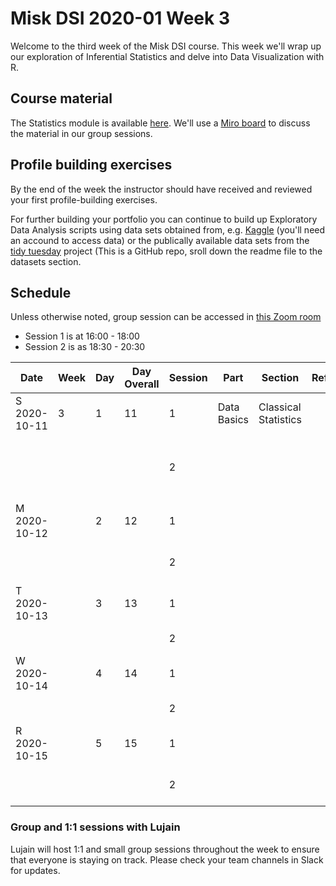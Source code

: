 # Misk DSI 2020-01 Week 3

Welcome to the third week of the Misk DSI course. This week we'll wrap up our exploration of Inferential Statistics and delve into Data Visualization with R.

## Course material

The Statistics module is available [here](http://scavetta.academy/misk/stats/_book/index.html). We'll use a [Miro board](https://miro.com/app/board/o9J_kjFmlrY=/) to discuss the material in our group sessions.

## Profile building exercises

By the end of the week the instructor should have received and reviewed your first profile-building exercises. 

For further building your portfolio you can continue to build up Exploratory Data Analysis scripts using data sets obtained from, e.g. [Kaggle](https://www.kaggle.com/) (you'll need an accound to access data) or the publically available data sets from the [tidy tuesday](https://github.com/rfordatascience/tidytuesday) project (This is a GitHub repo, sroll down the readme file to the datasets section.

## Schedule

Unless otherwise noted, group session can be accessed in [this Zoom room](https://zoom.us/j/5842919624?pwd=VFVxUWg0M29FU09JaktrZTloQ1lodz09)

- Session 1 is at 16:00 - 18:00
- Session 2 is as 18:30 - 20:30


|	Date	        | Week | Day |	Day Overall	| Session	| Part	               | Section	                         | Reference | Topic                                          |
|---------------|------|-----|--------------|---------|----------------------|-----------------------------------|-----------|------------------------------------------------|
|	S 2020-10-11	| 3	   | 1   | 11	          | 1	      | Data Basics          | Classical Statistics              |       	   | The Normal Distribution                        |
|						    |      |     |              | 2	      |	                     |                                   |      	   | Z--scores and the Standard Normal Distribution |
|	M	2020-10-12	|	     | 2	 | 12	          | 1	      |                      |                                	 |      	   | Estimation                                     |
|						    |      |     |              | 2	      |	                     |                                   |      	   | 95% Confidence Intervals                       |
|	T	2020-10-13	|      | 3   | 13           | 1	      |	 				             |                                   |      	   | Hypothesis testing                             |
|						    |      |     |              | 2	      |		                   |                                   |      	   | Hypothesis testing                             |
|	W	2020-10-14	|	     | 4	 | 14	          | 1	      |	           	         |                                   |    	     | Linear Models                                  |
|						    |      |     |              | 2	      |	                     |                                   |    	     | Linear Models                                  |
|	R	2020-10-15	|	     | 5	 | 15	          | 1       |							       	 |                                   |     	     | Linear Models & ANOVA                          |
|						    |      |     |              | 2		    |                      |                                   |     	     | Linear Models & ANOVA                          |

### Group and 1:1 sessions with Lujain

Lujain will host 1:1 and small group sessions throughout the week to ensure that everyone is staying on track. Please check your team channels in Slack for updates.

